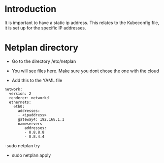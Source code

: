 # Introduction
It is important to have a static ip address. This relates to the Kubeconfig file, it is set up for the specific IP addresses. 

# Netplan directory
- Go to the directory /etc/netplan
- You will see files here. Make sure you dont chose the one with the cloud 

- Add this to the YAML file
```
network:
  version: 2 
  renderer: networkd
  ethernets:
    eth0:
      addresses:
      - <ipaddress>
      gateway4: 192.168.1.1
      nameservers
         addresses:
         - 8.8.8.8
         - 8.8.4.4
```

-sudo netplan try 
- sudo netplan apply 
